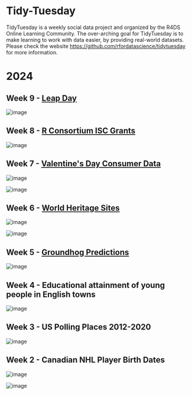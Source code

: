# Tidy-Tuesday

TidyTuesday is a weekly social data project and organized by the R4DS Online Learning Community. The over-arching goal for TidyTuesday is to make learning to work with data easier, by providing real-world datasets.
Please check the website https://github.com/rfordatascience/tidytuesday for more information.

# 2024

## Week 9 - [Leap Day](https://github.com/yaziciceyda/Tidy-Tuesday/tree/main/2024/Week%209)

![image](https://github.com/yaziciceyda/Tidy-Tuesday/blob/main/2024/Week%209/Week9.png)

## Week 8 - [R Consortium ISC Grants](https://github.com/yaziciceyda/Tidy-Tuesday/tree/main/2024/Week%208)

![image](https://github.com/yaziciceyda/Tidy-Tuesday/blob/main/2024/Week%208/Week8.png)

## Week 7 - [Valentine's Day Consumer Data](https://github.com/yaziciceyda/Tidy-Tuesday/tree/main/2024/Week%207) 

![image](https://github.com/yaziciceyda/Tidy-Tuesday/blob/main/2024/Week%207/Week7.png)

![image](https://github.com/yaziciceyda/Tidy-Tuesday/blob/main/2024/Week%207/Week7_v2.png)

## Week 6 - [World Heritage Sites](https://github.com/yaziciceyda/Tidy-Tuesday/tree/main/2024/Week%206)

![image](https://github.com/yaziciceyda/Tidy-Tuesday/blob/main/2024/Week%206/Week6.png) 

![image](https://github.com/yaziciceyda/Tidy-Tuesday/blob/main/2024/Week%206/Week6_v2.png)

## Week 5 - [Groundhog Predictions](https://github.com/yaziciceyda/Tidy-Tuesday/tree/main/2024/Week%205)

![image](https://github.com/yaziciceyda/Tidy-Tuesday/blob/main/2024/Week%205/Week5.png)

## Week 4 - Educational attainment of young people in English towns

![image](https://github.com/yaziciceyda/Tidy-Tuesday/blob/main/2024/Week%204/Week4.png)

## Week 3 - US Polling Places 2012-2020

![image](https://github.com/yaziciceyda/Tidy-Tuesday/blob/main/2024/Week%203/Week3.png)

## Week 2 - Canadian NHL Player Birth Dates

![image](https://github.com/yaziciceyda/Tidy-Tuesday/blob/main/2024/Week%202/Week2.png)

![image](https://github.com/yaziciceyda/Tidy-Tuesday/blob/main/2024/Week%202_withTest/Week2_test.png)

